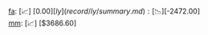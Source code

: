 [fa](record/fa/summary.md): [📈] [$0.00]  
[ly](record/ly/summary.md): [📉] [$-2472.00]  
[mm](record/mm/summary.md): [📈] [$3686.60]  
